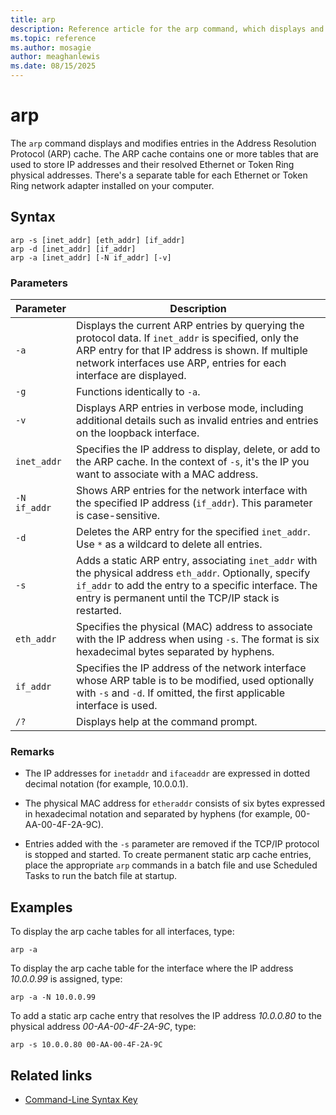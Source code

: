 ```yaml
---
title: arp
description: Reference article for the arp command, which displays and modifies entries in the Address Resolution Protocol (arp) cache used to store IP addresses and their resolved physical addresses in Windows.
ms.topic: reference
ms.author: mosagie
author: meaghanlewis
ms.date: 08/15/2025
---
```


# arp

The `arp` command displays and modifies entries in the Address Resolution Protocol (ARP) cache. The ARP cache contains one or more tables that are used to store IP addresses and their resolved Ethernet or Token Ring physical addresses. There's a separate table for each Ethernet or Token Ring network adapter installed on your computer.

## Syntax

```
arp -s [inet_addr] [eth_addr] [if_addr]
arp -d [inet_addr] [if_addr]
arp -a [inet_addr] [-N if_addr] [-v]
```

### Parameters

| Parameter | Description |
|--|--|
| `-a` | Displays the current ARP entries by querying the protocol data. If `inet_addr` is specified, only the ARP entry for that IP address is shown. If multiple network interfaces use ARP, entries for each interface are displayed. |
| `-g` | Functions identically to `-a`. |
| `-v` | Displays ARP entries in verbose mode, including additional details such as invalid entries and entries on the loopback interface. |
| `inet_addr` | Specifies the IP address to display, delete, or add to the ARP cache. In the context of `-s`, it's the IP you want to associate with a MAC address. |
| `-N if_addr` | Shows ARP entries for the network interface with the specified IP address (`if_addr`). This parameter is case-sensitive. |
| `-d` | Deletes the ARP entry for the specified `inet_addr`. Use `*` as a wildcard to delete all entries. |
| `-s` | Adds a static ARP entry, associating `inet_addr` with the physical address `eth_addr`. Optionally, specify `if_addr` to add the entry to a specific interface. The entry is permanent until the TCP/IP stack is restarted. |
| `eth_addr` | Specifies the physical (MAC) address to associate with the IP address when using `-s`. The format is six hexadecimal bytes separated by hyphens. |
| `if_addr` | Specifies the IP address of the network interface whose ARP table is to be modified, used optionally with `-s` and `-d`. If omitted, the first applicable interface is used. |
| `/?` | Displays help at the command prompt. |

### Remarks

- The IP addresses for `inetaddr` and `ifaceaddr` are expressed in dotted decimal notation (for example, 10.0.0.1).

- The physical MAC address for `etheraddr` consists of six bytes expressed in hexadecimal notation and separated by hyphens (for example, 00-AA-00-4F-2A-9C).

- Entries added with the `-s` parameter are removed if the TCP/IP protocol is stopped and started. To create permanent static arp cache entries, place the appropriate `arp` commands in a batch file and use Scheduled Tasks to run the batch file at startup.

## Examples

To display the arp cache tables for all interfaces, type:

```
arp -a
```

To display the arp cache table for the interface where the IP address *10.0.0.99* is assigned, type:

```
arp -a -N 10.0.0.99
```

To add a static arp cache entry that resolves the IP address *10.0.0.80* to the physical address *00-AA-00-4F-2A-9C*, type:

```
arp -s 10.0.0.80 00-AA-00-4F-2A-9C
```

## Related links

- [Command-Line Syntax Key](command-line-syntax-key.md)
